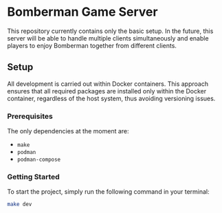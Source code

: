 # Bomberman Game Server

This repository currently contains only the basic setup. In the future, this server will be able to handle multiple clients simultaneously and enable players to enjoy Bomberman together from different clients.

## Setup

All development is carried out within Docker containers. This approach ensures that all required packages are installed only within the Docker container, regardless of the host system, thus avoiding versioning issues.

### Prerequisites

The only dependencies at the moment are:  
- `make`  
- `podman`  
- `podman-compose`  

### Getting Started

To start the project, simply run the following command in your terminal:  

```bash
make dev
```
